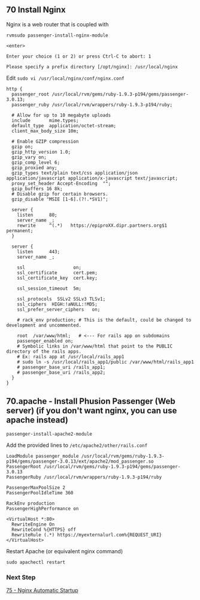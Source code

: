 ## 70 Install Nginx

Nginx is a web router that is coupled with

```console
rvmsudo passenger-install-nginx-module
```

`<enter>`

```console
Enter your choice (1 or 2) or press Ctrl-C to abort: 1

Please specify a prefix directory [/opt/nginx]: /usr/local/nginx
```


Edit `sudo vi /usr/local/nginx/conf/nginx.conf`

```
http {
  passenger_root /usr/local/rvm/gems/ruby-1.9.3-p194/gems/passenger-3.0.13;
  passenger_ruby /usr/local/rvm/wrappers/ruby-1.9.3-p194/ruby;

  # Allow for up to 10 megabyte uploads
  include       mime.types;
  default_type  application/octet-stream;
  client_max_body_size 10m;

  # Enable GZIP compression
  gzip on;
  gzip_http_version 1.0;
  gzip_vary on;
  gzip_comp_level 6;
  gzip_proxied any;
  gzip_types text/plain text/css application/json application/javascript application/x-javascript text/javascript;
  proxy_set_header Accept-Encoding  "";
  gzip_buffers 16 8k;
  # Disable gzip for certain browsers.
  gzip_disable "MSIE [1-6].(?!.*SV1)";

  server {
    listen      80;
    server_name _;
    rewrite     ^(.*)   https://epiproXX.dipr.partners.org$1 permanent;
  }

  server {
    listen      443;
    server_name _;

    ssl                  on;
    ssl_certificate      cert.pem;
    ssl_certificate_key  cert.key;

    ssl_session_timeout  5m;

    ssl_protocols  SSLv2 SSLv3 TLSv1;
    ssl_ciphers  HIGH:!aNULL:!MD5;
    ssl_prefer_server_ciphers   on;

    # rack_env production; # This is the default, could be changed to development and uncommented.

    root  /var/www/html;   # <--- For rails app on subdomains
    passenger_enabled on;
    # Symbolic links in /var/www/html that point to the PUBLIC directory of the rails apps.
    # Ex: rails app at /usr/local/rails_app1
    # sudo ln -s /usr/local/rails_app1/public /var/www/html/rails_app1
    # passenger_base_uri /rails_app1;
    # passenger_base_uri /rails_app2;
  }
}
```


## 70.apache - Install Phusion Passenger (Web server) (if you don't want nginx, you can use apache instead)

```
passenger-install-apache2-module
```

Add the provided lines to `/etc/apache2/other/rails.conf`

```
LoadModule passenger_module /usr/local/rvm/gems/ruby-1.9.3-p194/gems/passenger-3.0.13/ext/apache2/mod_passenger.so
PassengerRoot /usr/local/rvm/gems/ruby-1.9.3-p194/gems/passenger-3.0.13
PassengerRuby /usr/local/rvm/wrappers/ruby-1.9.3-p194/ruby

PassengerMaxPoolSize 2
PassengerPoolIdleTime 360

RackEnv production
PassengerHighPerformance on

<VirtualHost *:80>
  RewriteEngine On
  RewriteCond %{HTTPS} off
  RewriteRule (.*) https://myexternalurl.com%{REQUEST_URI}
</VirtualHost>
```

Restart Apache (or equivalent nginx command)

```console
sudo apachectl restart
```

### Next Step

[75 - Nginx Automatic Startup](https://github.com/remomueller/documentation/tree/master/macosx/75-nginx-automatic-startup-configuration.rdoc)
